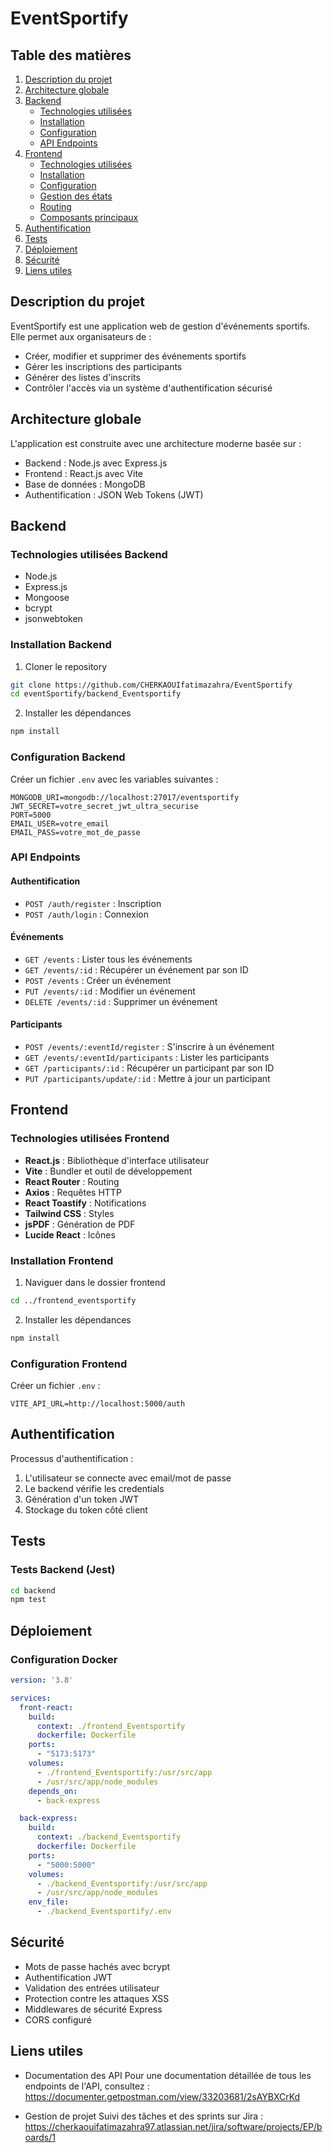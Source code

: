 # EventSportify

## Table des matières
1. [Description du projet](#description-du-projet)
2. [Architecture globale](#architecture-globale)
3. [Backend](#backend)
   - [Technologies utilisées](#technologies-utilisées-backend)
   - [Installation](#installation-backend)
   - [Configuration](#configuration-backend)
   - [API Endpoints](#api-endpoints)
4. [Frontend](#frontend)
   - [Technologies utilisées](#technologies-utilisées-frontend)
   - [Installation](#installation-frontend)
   - [Configuration](#configuration-frontend)
   - [Gestion des états](#gestion-des-états)
   - [Routing](#routing)
   - [Composants principaux](#composants-principaux)
5. [Authentification](#authentification)
6. [Tests](#tests)
7. [Déploiement](#déploiement)
8. [Sécurité](#sécurité)
9. [Liens utiles](#Liens-utiles)

## Description du projet

EventSportify est une application web de gestion d'événements sportifs. Elle permet aux organisateurs de :
- Créer, modifier et supprimer des événements sportifs
- Gérer les inscriptions des participants
- Générer des listes d'inscrits
- Contrôler l'accès via un système d'authentification sécurisé

## Architecture globale

L'application est construite avec une architecture moderne basée sur :
- Backend : Node.js avec Express.js
- Frontend : React.js avec Vite
- Base de données : MongoDB
- Authentification : JSON Web Tokens (JWT)

## Backend

### Technologies utilisées Backend
- Node.js
- Express.js
- Mongoose
- bcrypt
- jsonwebtoken

### Installation Backend
1. Cloner le repository
```bash
git clone https://github.com/CHERKAOUIfatimazahra/EventSportify
cd eventSportify/backend_Eventsportify
```

2. Installer les dépendances
```bash
npm install
```

### Configuration Backend
Créer un fichier `.env` avec les variables suivantes :
```
MONGODB_URI=mongodb://localhost:27017/eventsportify
JWT_SECRET=votre_secret_jwt_ultra_securise
PORT=5000
EMAIL_USER=votre_email
EMAIL_PASS=votre_mot_de_passe
```

### API Endpoints

#### Authentification
- `POST /auth/register` : Inscription
- `POST /auth/login` : Connexion

#### Événements
- `GET /events` : Lister tous les événements
- `GET /events/:id` : Récupérer un événement par son ID
- `POST /events` : Créer un événement
- `PUT /events/:id` : Modifier un événement
- `DELETE /events/:id` : Supprimer un événement

#### Participants
- `POST /events/:eventId/register` : S'inscrire à un événement
- `GET /events/:eventId/participants` : Lister les participants
- `GET /participants/:id` : Récupérer un participant par son ID
- `PUT /participants/update/:id` : Mettre à jour un participant

## Frontend

### Technologies utilisées Frontend
- **React.js** : Bibliothèque d'interface utilisateur
- **Vite** : Bundler et outil de développement
- **React Router** : Routing
- **Axios** : Requêtes HTTP
- **React Toastify** : Notifications
- **Tailwind CSS** : Styles
- **jsPDF** : Génération de PDF
- **Lucide React** : Icônes

### Installation Frontend
1. Naviguer dans le dossier frontend
```bash
cd ../frontend_eventsportify
```

2. Installer les dépendances
```bash
npm install
```

### Configuration Frontend
Créer un fichier `.env` :
```
VITE_API_URL=http://localhost:5000/auth
```

## Authentification

Processus d'authentification :
1. L'utilisateur se connecte avec email/mot de passe
2. Le backend vérifie les credentials
3. Génération d'un token JWT
4. Stockage du token côté client

## Tests

### Tests Backend (Jest)
```bash
cd backend
npm test
```

## Déploiement

### Configuration Docker
```yaml
version: '3.8'

services:
  front-react:
    build:
      context: ./frontend_Eventsportify
      dockerfile: Dockerfile
    ports:
      - "5173:5173"
    volumes:
      - ./frontend_Eventsportify:/usr/src/app
      - /usr/src/app/node_modules
    depends_on:
      - back-express

  back-express:
    build:
      context: ./backend_Eventsportify
      dockerfile: Dockerfile
    ports:
      - "5000:5000"
    volumes:
      - ./backend_Eventsportify:/usr/src/app
      - /usr/src/app/node_modules
    env_file:
      - ./backend_Eventsportify/.env
```

## Sécurité
- Mots de passe hachés avec bcrypt
- Authentification JWT
- Validation des entrées utilisateur
- Protection contre les attaques XSS
- Middlewares de sécurité Express
- CORS configuré

## Liens utiles
- Documentation des API
Pour une documentation détaillée de tous les endpoints de l'API, consultez :
https://documenter.getpostman.com/view/33203681/2sAYBXCrKd

- Gestion de projet
Suivi des tâches et des sprints sur Jira :
https://cherkaouifatimazahra97.atlassian.net/jira/software/projects/EP/boards/1

